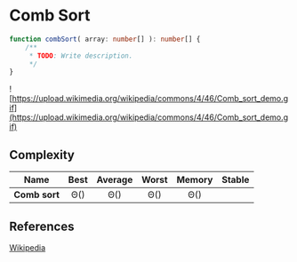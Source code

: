 # Comb Sort

```TypeScript
function combSort( array: number[] ): number[] {
    /**
     * TODO: Write description.
     */
}
```

![https://upload.wikimedia.org/wikipedia/commons/4/46/Comb_sort_demo.gif](https://upload.wikimedia.org/wikipedia/commons/4/46/Comb_sort_demo.gif)

## Complexity

| Name               | Best            | Average             | Worst               | Memory    | Stable    |
| ------------------ | :-------------: | :-----------------: | :-----------------: | :-------: | :-------: |
| **Comb sort**    | Θ()            | Θ()    | Θ()    | Θ()      |        |


## References

[Wikipedia](https://en.wikipedia.org/wiki/Comb_sort)
